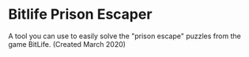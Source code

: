 # Bitlife Prison Escaper
 A tool you can use to easily solve the "prison escape" puzzles from the game BitLife. (Created March 2020)
